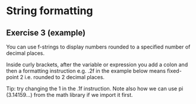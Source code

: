 # String formatting
## Exercise 3 (example)

You can use f-strings to display numbers rounded to a specified number of decimal places.

Inside curly brackets, after the variable or expression you add a colon and then a formatting instruction e.g. .2f in the example below means fixed-point 2 i.e. rounded to 2 decimal places.

Tip: try changing the 1 in the .1f instruction. Note also how we can use pi (3.14159...) from the math library if we import it first.